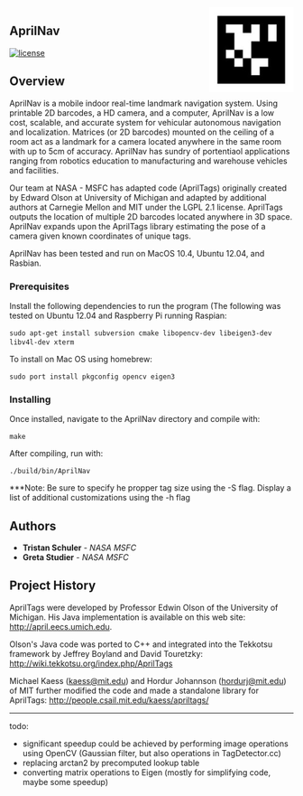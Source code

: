 <img src="AprilNavLogo.jpg" align="right" />

## AprilNav

[![license](https://img.shields.io/badge/license-LGPL%202.1-blue.svg)](https://www.gnu.org/licenses/old-licenses/lgpl-2.1.en.html)

## Overview

AprilNav is a mobile indoor real-time landmark navigation system. Using printable 2D barcodes, a HD
camera, and a computer, AprilNav is a low cost, scalable, and accurate system for vehicular autonomous
navigation and localization. Matrices (or 2D barcodes) mounted on the ceiling of a room act as a landmark for a camera located anywhere in the same room with up to 5cm of accuracy. AprilNav has sundry of portentiaol applications ranging from robotics education to manufacturing and warehouse vehicles and facilities.

Our team at NASA - MSFC has adapted code (AprilTags) originally created by Edward Olson at University of Michigan and adapted by additional authors at Carnegie Mellon and MIT under the LGPL 2.1 license. AprilTags outputs the location of multiple 2D barcodes located anywhere in 3D space. AprilNav expands upon the AprilTags library estimating the pose of a camera given known coordinates of unique tags. 

AprilNav has been tested and run on MacOS 10.4, Ubuntu 12.04, and Rasbian.

### Prerequisites

Install the following dependencies to run the program (The following was tested on Ubuntu 12.04 and Raspberry Pi running Raspian: 

```
sudo apt-get install subversion cmake libopencv-dev libeigen3-dev libv4l-dev xterm
```

To install on Mac OS using homebrew:
```
sudo port install pkgconfig opencv eigen3
```


### Installing

Once installed, navigate to the AprilNav directory and compile with:

```
make
```

After compiling, run with:

```
./build/bin/AprilNav
```

***Note: Be sure to specify he propper tag size using the -S flag. Display a list of additional customizations using the -h flag

## Authors

* **Tristan Schuler** - *NASA MSFC* 
* **Greta Studier** - *NASA MSFC* 

## Project History

AprilTags were developed by Professor Edwin Olson of the University of
Michigan.  His Java implementation is available on this web site:
  http://april.eecs.umich.edu.

Olson's Java code was ported to C++ and integrated into the Tekkotsu
framework by Jeffrey Boyland and David Touretzky:
  http://wiki.tekkotsu.org/index.php/AprilTags

Michael Kaess (kaess@mit.edu) and Hordur Johannson (hordurj@mit.edu) of MIT
further modified the code and made a standalone library for AprilTags:
  http://people.csail.mit.edu/kaess/apriltags/

----------------------------

todo:
- significant speedup could be achieved by performing image operations
  using OpenCV (Gaussian filter, but also operations in
  TagDetector.cc)
- replacing arctan2 by precomputed lookup table
- converting matrix operations to Eigen (mostly for simplifying code,
  maybe some speedup)
